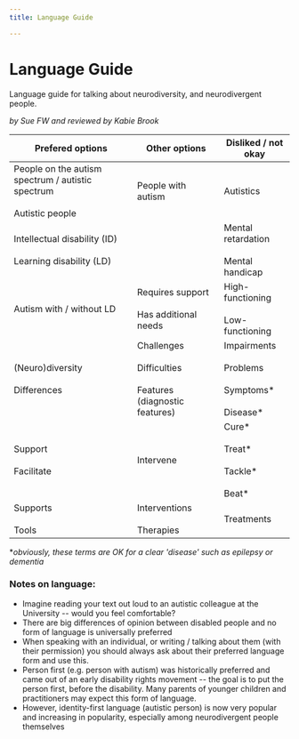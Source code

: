 ```yaml
---
title: Language Guide

---
```

# Language Guide

Language guide for talking about neurodiversity, and neurodivergent
people.

_by Sue FW and reviewed by Kabie Brook_

| Prefered options | Other options | Disliked / not okay |
| --- | --- | --- |
| People on the autism spectrum / autistic spectrum<br><br>Autistic people | People with autism | Autistics |
| Intellectual disability (ID)<br><br>Learning disability (LD) |  | Mental retardation<br><br>Mental handicap |
| Autism with / without LD | Requires support<br><br>Has additional needs | High-functioning <br><br>Low-functioning |
| (Neuro)diversity<br><br>Differences | Challenges<br><br>Difficulties<br><br>Features (diagnostic features) | Impairments<br><br>Problems<br><br>Symptoms*<br><br>Disease* |
| Support<br><br>Facilitate | Intervene | Cure*<br><br>Treat*<br><br>Tackle*<br><br>Beat* |
| Supports<br><br>Tools | Interventions<br><br>Therapies | Treatments |

\*_obviously, these terms are OK for a clear 'disease' such as epilepsy
or dementia_

### Notes on language:

* Imagine reading your text out loud to an autistic colleague at the
  University -- would you feel comfortable?
* There are big differences of opinion between disabled people and no
  form of language is universally preferred
* When speaking with an individual, or writing / talking about them
  (with their permission) you should always ask about their preferred
  language form and use this.
* Person first (e.g. person with autism) was historically preferred
  and came out of an early disability rights movement -- the goal is
  to put the person first, before the disability. Many parents of
  younger children and practitioners may expect this form of language.
* However, identity-first language (autistic person) is now very
  popular and increasing in popularity, especially among
  neurodivergent people themselves